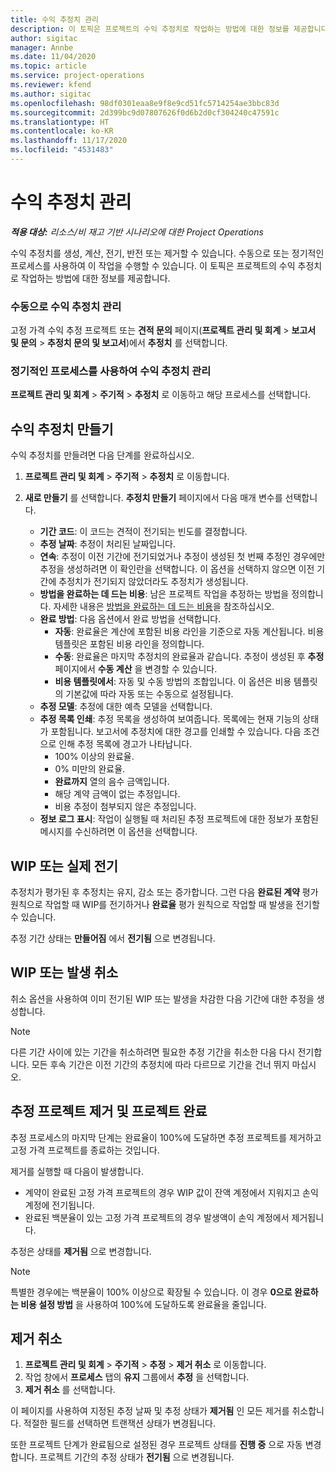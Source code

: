 ```yaml
---
title: 수익 추정치 관리
description: 이 토픽은 프로젝트의 수익 추정치로 작업하는 방법에 대한 정보를 제공합니다.
author: sigitac
manager: Annbe
ms.date: 11/04/2020
ms.topic: article
ms.service: project-operations
ms.reviewer: kfend
ms.author: sigitac
ms.openlocfilehash: 98df0301eaa8e9f8e9cd51fc5714254ae3bbc83d
ms.sourcegitcommit: 2d399bc9d07807626f0d6b2d0cf304240c47591c
ms.translationtype: HT
ms.contentlocale: ko-KR
ms.lasthandoff: 11/17/2020
ms.locfileid: "4531483"
---
```

# <a name="manage-revenue-estimates"></a>수익 추정치 관리

_**적용 대상:** 리소스/비 재고 기반 시나리오에 대한 Project Operations_

수익 추정치를 생성, 계산, 전기, 반전 또는 제거할 수 있습니다. 수동으로 또는 정기적인 프로세스를 사용하여 이 작업을 수행할 수 있습니다. 이 토픽은 프로젝트의 수익 추정치로 작업하는 방법에 대한 정보를 제공합니다.

### <a name="manage-revenue-estimates-manually"></a>수동으로 수익 추정치 관리

고정 가격 수익 추정 프로젝트 또는 **견적 문의** 페이지(**프로젝트 관리 및 회계** > **보고서 및 문의** > **추정치 문의 및 보고서**)에서 **추정치** 를 선택합니다.

### <a name="manage-revenue-estimates-using-a-periodic-process"></a>정기적인 프로세스를 사용하여 수익 추정치 관리

**프로젝트 관리 및 회계** > **주기적** > **추정치** 로 이동하고 해당 프로세스를 선택합니다.

## <a name="create-a-revenue-estimate"></a>수익 추정치 만들기

수익 추정치를 만들려면 다음 단계를 완료하십시오. 

1. **프로젝트 관리 및 회계** > **주기적** > **추정치** 로 이동합니다.
2. **새로 만들기** 를 선택합니다. **추정치 만들기** 페이지에서 다음 매개 변수를 선택합니다.

   - **기간 코드**: 이 코드는 견적이 전기되는 빈도를 결정합니다.
   - **추정 날짜**: 추정이 처리된 날짜입니다.
   - **연속**: 추정이 이전 기간에 전기되었거나 추정이 생성된 첫 번째 추정인 경우에만 추정을 생성하려면 이 확인란을 선택합니다. 이 옵션을 선택하지 않으면 이전 기간에 추정치가 전기되지 않았더라도 추정치가 생성됩니다.
   - **방법을 완료하는 데 드는 비용**: 남은 프로젝트 작업을 추정하는 방법을 정의합니다. 자세한 내용은 [방법을 완료하는 데 드는 비용](cost-complete-methods.md)을 참조하십시오.
   - **완료 방법**: 다음 옵션에서 완료 방법을 선택합니다.
     - **자동**: 완료율은 계산에 포함된 비용 라인을 기준으로 자동 계산됩니다. 비용 템플릿은 포함된 비용 라인을 정의합니다.
     - **수동**: 완료율은 마지막 추정치의 완료율과 같습니다. 추정이 생성된 후 **추정** 페이지에서 **수동 계산** 을 변경할 수 있습니다.
     - **비용 템플릿에서**: 자동 및 수동 방법의 조합입니다. 이 옵션은 비용 템플릿의 기본값에 따라 자동 또는 수동으로 설정됩니다.
   - **추정 모델**: 추정에 대한 예측 모델을 선택합니다.
   - **추정 목록 인쇄**: 추정 목록을 생성하여 보여줍니다. 목록에는 현재 기능의 상태가 포함됩니다. 보고서에 추정치에 대한 경고를 인쇄할 수 있습니다. 다음 조건으로 인해 추정 목록에 경고가 나타납니다.
     - 100% 이상의 완료율.
     - 0% 미만의 완료율.
     - **완료까지** 열의 음수 금액입니다.
     - 해당 계약 금액이 없는 추정입니다.
     - 비용 추정이 첨부되지 않은 추정입니다.
   - **정보 로그 표시**: 작업이 실행될 때 처리된 추정 프로젝트에 대한 정보가 포함된 메시지를 수신하려면 이 옵션을 선택합니다.


## <a name="post-wip-or-accruals"></a>WIP 또는 실제 전기

추정치가 평가된 후 추정치는 유지, 감소 또는 증가합니다. 그런 다음 **완료된 계약** 평가 원칙으로 작업할 때 WIP를 전기하거나 **완료율** 평가 원칙으로 작업할 때 발생을 전기할 수 있습니다.
  
추정 기간 상태는 **만들어짐** 에서 **전기됨** 으로 변경됩니다.

## <a name="reverse-wip-or-accruals"></a>WIP 또는 발생 취소

취소 옵션을 사용하여 이미 전기된 WIP 또는 발생을 차감한 다음 기간에 대한 추정을 생성합니다.

> [!NOTE]
> 다른 기간 사이에 있는 기간을 취소하려면 필요한 추정 기간을 취소한 다음 다시 전기합니다. 모든 후속 기간은 이전 기간의 추정치에 따라 다르므로 기간을 건너 뛰지 마십시오.

## <a name="eliminate-the-estimate-project-and-finish-the-project"></a>추정 프로젝트 제거 및 프로젝트 완료

추정 프로세스의 마지막 단계는 완료율이 100%에 도달하면 추정 프로젝트를 제거하고 고정 가격 프로젝트를 종료하는 것입니다.

제거를 실행할 때 다음이 발생합니다.

- 계약이 완료된 고정 가격 프로젝트의 경우 WIP 값이 잔액 계정에서 지워지고 손익 계정에 전기됩니다.
- 완료된 백분율이 있는 고정 가격 프로젝트의 경우 발생액이 손익 계정에서 제거됩니다.

추정은 상태를 **제거됨** 으로 변경합니다.

> [!NOTE]
> 특별한 경우에는 백분율이 100% 이상으로 확장될 수 있습니다. 이 경우 **0으로 완료하는 비용 설정 방법** 을 사용하여 100%에 도달하도록 완료율을 줄입니다.

## <a name="reverse-elimination"></a>제거 취소

1. **프로젝트 관리 및 회계** > **주기적** > **추정** > **제거 취소** 로 이동합니다. 
2. 작업 창에서 **프로세스** 탭의 **유지** 그룹에서 **추정** 을 선택합니다. 
3. **제거 취소** 를 선택합니다.

이 페이지를 사용하여 지정된 추정 날짜 및 추정 상태가 **제거됨** 인 모든 제거를 취소합니다. 적절한 필드를 선택하면 트랜잭션 상태가 변경됩니다.

또한 프로젝트 단계가 완료됨으로 설정된 경우 프로젝트 상태를 **진행 중** 으로 자동 변경합니다. 프로젝트 기간의 추정 상태가 **전기됨** 으로 변경됩니다.
